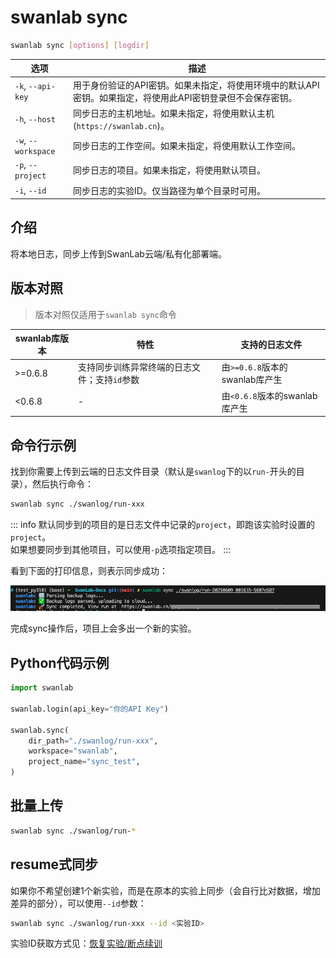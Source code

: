 # swanlab sync

```bash
swanlab sync [options] [logdir]
```

| 选项 | 描述 |
| --- | --- |
| `-k`, `--api-key` | 用于身份验证的API密钥。如果未指定，将使用环境中的默认API密钥。如果指定，将使用此API密钥登录但不会保存密钥。|
| `-h`, `--host` | 同步日志的主机地址。如果未指定，将使用默认主机(`https://swanlab.cn`)。|
| `-w`, `--workspace` | 同步日志的工作空间。如果未指定，将使用默认工作空间。|
| `-p`, `--project` | 同步日志的项目。如果未指定，将使用默认项目。|
| `-i`, `--id` | 同步日志的实验ID。仅当路径为单个目录时可用。|


## 介绍

将本地日志，同步上传到SwanLab云端/私有化部署端。

## 版本对照

> 版本对照仅适用于`swanlab sync`命令

| swanlab库版本 | 特性 | 支持的日志文件 |
| --- | --- | --- |
| >=0.6.8 | 支持同步训练异常终端的日志文件；支持`id`参数 | 由`>=0.6.8`版本的swanlab库产生 |
| <0.6.8 | - | 由`<0.6.8`版本的swanlab库产生 |

## 命令行示例

找到你需要上传到云端的日志文件目录（默认是`swanlog`下的以`run-`开头的目录），然后执行命令：

```bash
swanlab sync ./swanlog/run-xxx
```

::: info
默认同步到的项目的是日志文件中记录的`project`，即跑该实验时设置的`project`。  
如果想要同步到其他项目，可以使用`-p`选项指定项目。
:::

看到下面的打印信息，则表示同步成功：

![swanlab sync](./cli-swanlab-sync/console.png)

完成sync操作后，项目上会多出一个新的实验。


## Python代码示例

```python
import swanlab

swanlab.login(api_key="你的API Key")

swanlab.sync(
    dir_path="./swanlog/run-xxx",
    workspace="swanlab",
    project_name="sync_test",
)
```

## 批量上传

```bash
swanlab sync ./swanlog/run-*
```

## resume式同步

如果你不希望创建1个新实验，而是在原本的实验上同步（会自行比对数据，增加差异的部分），可以使用`--id`参数：

```bash
swanlab sync ./swanlog/run-xxx --id <实验ID>
```

实验ID获取方式见：[恢复实验/断点续训](/guide_cloud/experiment_track/resume-experiment.md)